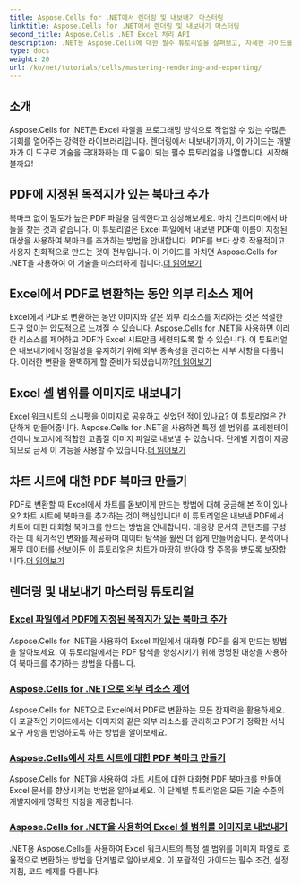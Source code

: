 ```yaml
---
title: Aspose.Cells for .NET에서 렌더링 및 내보내기 마스터링
linktitle: Aspose.Cells for .NET에서 렌더링 및 내보내기 마스터링
second_title: Aspose.Cells .NET Excel 처리 API
description: .NET용 Aspose.Cells에 대한 필수 튜토리얼을 살펴보고, 자세한 가이드를 통해 렌더링, 내보내기, 리소스 관리, 북마크 추가 등을 배워보세요.
type: docs
weight: 20
url: /ko/net/tutorials/cells/mastering-rendering-and-exporting/
---
```

## 소개

Aspose.Cells for .NET은 Excel 파일을 프로그래밍 방식으로 작업할 수 있는 수많은 기회를 열어주는 강력한 라이브러리입니다. 렌더링에서 내보내기까지, 이 가이드는 개발자가 이 도구로 기술을 극대화하는 데 도움이 되는 필수 튜토리얼을 나열합니다. 시작해 볼까요!

## PDF에 지정된 목적지가 있는 북마크 추가  
 북마크 없이 밀도가 높은 PDF 파일을 탐색한다고 상상해보세요. 마치 건초더미에서 바늘을 찾는 것과 같습니다. 이 튜토리얼은 Excel 파일에서 내보낸 PDF에 이름이 지정된 대상을 사용하여 북마크를 추가하는 방법을 안내합니다. PDF를 보다 상호 작용적이고 사용자 친화적으로 만드는 것이 전부입니다. 이 가이드를 마치면 Aspose.Cells for .NET을 사용하여 이 기술을 마스터하게 됩니다.[더 읽어보기](./add-bookmarks-with-named-destinations/)

## Excel에서 PDF로 변환하는 동안 외부 리소스 제어  
Excel에서 PDF로 변환하는 동안 이미지와 같은 외부 리소스를 처리하는 것은 적절한 도구 없이는 압도적으로 느껴질 수 있습니다. Aspose.Cells for .NET을 사용하면 이러한 리소스를 제어하고 PDF가 Excel 시트만큼 세련되도록 할 수 있습니다. 이 튜토리얼은 내보내기에서 정밀성을 유지하기 위해 외부 종속성을 관리하는 세부 사항을 다룹니다. 이러한 변환을 완벽하게 할 준비가 되셨습니까?[더 읽어보기](./control-external-resources/)

## Excel 셀 범위를 이미지로 내보내기  
 Excel 워크시트의 스니펫을 이미지로 공유하고 싶었던 적이 있나요? 이 튜토리얼은 간단하게 만들어줍니다. Aspose.Cells for .NET을 사용하면 특정 셀 범위를 프레젠테이션이나 보고서에 적합한 고품질 이미지 파일로 내보낼 수 있습니다. 단계별 지침이 제공되므로 금세 이 기능을 사용할 수 있습니다.[더 읽어보기](./export-excel-cell-ranges-as-images/)

## 차트 시트에 대한 PDF 북마크 만들기
PDF로 변환할 때 Excel에서 차트를 돋보이게 만드는 방법에 대해 궁금해 본 적이 있나요? 차트 시트에 북마크를 추가하는 것이 핵심입니다! 이 튜토리얼은 내보낸 PDF에서 차트에 대한 대화형 북마크를 만드는 방법을 안내합니다. 대용량 문서의 콘텐츠를 구성하는 데 획기적인 변화를 제공하며 데이터 탐색을 훨씬 더 쉽게 만들어줍니다. 분석이나 재무 데이터를 선보이든 이 튜토리얼은 차트가 마땅히 받아야 할 주목을 받도록 보장합니다.[더 읽어보기](./creating-pdf-bookmark-for-chart-sheet/)

## 렌더링 및 내보내기 마스터링 튜토리얼
### [Excel 파일에서 PDF에 지정된 목적지가 있는 북마크 추가](./add-bookmarks-with-named-destinations/)
Aspose.Cells for .NET을 사용하여 Excel 파일에서 대화형 PDF를 쉽게 만드는 방법을 알아보세요. 이 튜토리얼에서는 PDF 탐색을 향상시키기 위해 명명된 대상을 사용하여 북마크를 추가하는 방법을 다룹니다.
### [Aspose.Cells for .NET으로 외부 리소스 제어](./control-external-resources/)
Aspose.Cells for .NET으로 Excel에서 PDF로 변환하는 모든 잠재력을 활용하세요. 이 포괄적인 가이드에서는 이미지와 같은 외부 리소스를 관리하고 PDF가 정확한 서식 요구 사항을 반영하도록 하는 방법을 알아보세요.
### [Aspose.Cells에서 차트 시트에 대한 PDF 북마크 만들기](./creating-pdf-bookmark-for-chart-sheet/)
Aspose.Cells for .NET을 사용하여 차트 시트에 대한 대화형 PDF 북마크를 만들어 Excel 문서를 향상시키는 방법을 알아보세요. 이 단계별 튜토리얼은 모든 기술 수준의 개발자에게 명확한 지침을 제공합니다.
### [Aspose.Cells for .NET을 사용하여 Excel 셀 범위를 이미지로 내보내기](./export-excel-cell-ranges-as-images/)
.NET용 Aspose.Cells를 사용하여 Excel 워크시트의 특정 셀 범위를 이미지 파일로 효율적으로 변환하는 방법을 단계별로 알아보세요. 이 포괄적인 가이드는 필수 조건, 설정 지침, 코드 예제를 다룹니다.